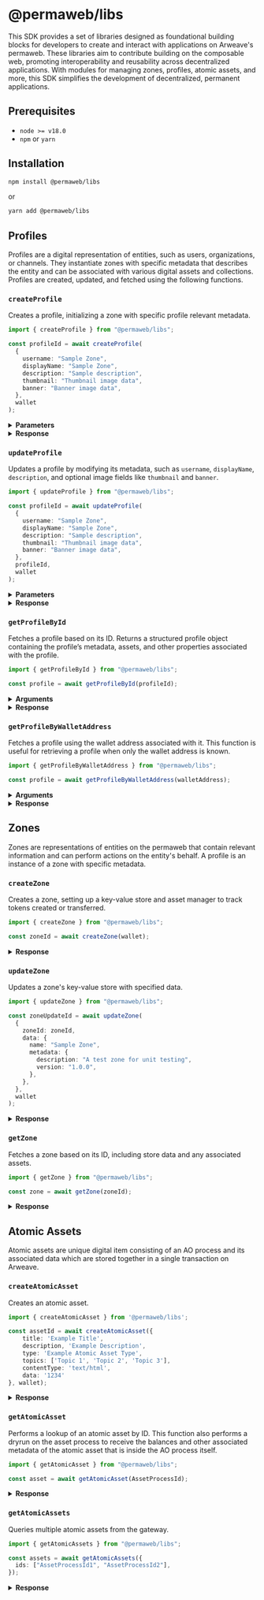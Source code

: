 # @permaweb/libs

This SDK provides a set of libraries designed as foundational building blocks for developers to create and interact with applications on Arweave's permaweb. These libraries aim to contribute building on the composable web, promoting interoperability and reusability across decentralized applications. With modules for managing zones, profiles, atomic assets, and more, this SDK simplifies the development of decentralized, permanent applications.

## Prerequisites

- `node >= v18.0`
- `npm` or `yarn`

## Installation

```bash
npm install @permaweb/libs
```

or

```bash
yarn add @permaweb/libs
```

## Profiles

Profiles are a digital representation of entities, such as users, organizations, or channels. They instantiate zones with specific metadata that describes the entity and can be associated with various digital assets and collections. Profiles are created, updated, and fetched using the following functions.

### `createProfile`

Creates a profile, initializing a zone with specific profile relevant metadata.

```typescript
import { createProfile } from "@permaweb/libs";

const profileId = await createProfile(
  {
    username: "Sample Zone",
    displayName: "Sample Zone",
    description: "Sample description",
    thumbnail: "Thumbnail image data",
    banner: "Banner image data",
  },
  wallet
);
```

<details>
  <summary><strong>Parameters</strong></summary>

- `args`: Object containing profile details, including `username`, `displayName`, `description`, `thumbnail`, and `banner`.
- `wallet`: Wallet object
- `callback (optional)`: Callback function for client use

</details>

<details>
  <summary><strong>Response</strong></summary>

```typescript
string | null; // Profile ID or null if creation fails
```

</details>

### `updateProfile`

Updates a profile by modifying its metadata, such as `username`, `displayName`, `description`, and optional image fields like `thumbnail` and `banner`.

```typescript
import { updateProfile } from "@permaweb/libs";

const profileId = await updateProfile(
  {
    username: "Sample Zone",
    displayName: "Sample Zone",
    description: "Sample description",
    thumbnail: "Thumbnail image data",
    banner: "Banner image data",
  },
  profileId,
  wallet
);
```

<details>
  <summary><strong>Parameters</strong></summary>

- `args`: Profile details to update, structured similarly to `createProfile`.
- `profileId`: The ID of the profile to update.
- `wallet`: Wallet object for transaction signing.
- `callback (optional)`: Function to log status during the update process.

</details>

<details>
  <summary><strong>Response</strong></summary>

```typescript
string | null; // Profile update ID or null if update fails
```

</details>

### `getProfileById`

Fetches a profile based on its ID. Returns a structured profile object containing the profile’s metadata, assets, and other properties associated with the profile.

```typescript
import { getProfileById } from "@permaweb/libs";

const profile = await getProfileById(profileId);
```

<details>
  <summary><strong>Arguments</strong></summary>

- `profileId`: The ID of the profile to fetch.

</details>

<details>
  <summary><strong>Response</strong></summary>

```typescript
{
  id: ProfileID;
  walletAddress: WalletAddress;
  username: string;
  displayName: string;
  description: string;
  thumbnail?: string;
  banner?: string;
  assets?: object;
  [key: string]: any;
}
```

</details>

### `getProfileByWalletAddress`

Fetches a profile using the wallet address associated with it. This function is useful for retrieving a profile when only the wallet address is known.

```typescript
import { getProfileByWalletAddress } from "@permaweb/libs";

const profile = await getProfileByWalletAddress(walletAddress);
```

<details>
  <summary><strong>Arguments</strong></summary>

- `walletAddress`: The wallet address associated with the profile.

</details>

<details>
  <summary><strong>Response</strong></summary>

```typescript
ProfileType | null;
```

</details>

## Zones

Zones are representations of entities on the permaweb that contain relevant information and can perform actions on the entity's behalf. A profile is an instance of a zone with specific metadata.

### `createZone`

Creates a zone, setting up a key-value store and asset manager to track tokens created or transferred.

```typescript
import { createZone } from "@permaweb/libs";

const zoneId = await createZone(wallet);
```

<details>
  <summary><strong>Response</strong></summary>

```typescript
ZoneProcessId;
```

</details>

### `updateZone`

Updates a zone's key-value store with specified data.

```typescript
import { updateZone } from "@permaweb/libs";

const zoneUpdateId = await updateZone(
  {
    zoneId: zoneId,
    data: {
      name: "Sample Zone",
      metadata: {
        description: "A test zone for unit testing",
        version: "1.0.0",
      },
    },
  },
  wallet
);
```

<details>
  <summary><strong>Response</strong></summary>

```typescript
ZoneUpdateId;
```

</details>

### `getZone`

Fetches a zone based on its ID, including store data and any associated assets.

```typescript
import { getZone } from "@permaweb/libs";

const zone = await getZone(zoneId);
```

<details>
  <summary><strong>Response</strong></summary>

```typescript
{ store: [], assets: [] };
```

</details>

## Atomic Assets

Atomic assets are unique digital item consisting of an AO process and its associated data which are stored together in a single transaction on Arweave.

### `createAtomicAsset`

Creates an atomic asset.

```typescript
import { createAtomicAsset } from '@permaweb/libs';

const assetId = await createAtomicAsset({
    title: 'Example Title',
    description, 'Example Description',
    type: 'Example Atomic Asset Type',
    topics: ['Topic 1', 'Topic 2', 'Topic 3'],
    contentType: 'text/html',
    data: '1234'
}, wallet);
```

<details>
  <summary>
    <strong>Response</strong>
  </summary>

```typescript
AssetProcessId;
```

</details>

### `getAtomicAsset`

Performs a lookup of an atomic asset by ID. This function also performs a dryrun on the asset process to receive the balances and other associated metadata of the atomic asset that is inside the AO process itself.

```typescript
import { getAtomicAsset } from "@permaweb/libs";

const asset = await getAtomicAsset(AssetProcessId);
```

<details>
  <summary>
    <strong>Response</strong>
  </summary>

```typescript
 {
  id: 'z0f2O9Fs3yb_EMXtPPwKeb2O0WueIG5r7JLs5UxsA4I',
  title: 'City',
  description: 'A collection of AI generated images of different settings and areas',
  type: null,
  topics: null,
  contentType: 'image/png',
  renderWith: null,
  thumbnail: null,
  udl: {
    access: { value: 'One-Time-0.1' },
    derivations: { value: 'Allowed-With-One-Time-Fee-0.1' },
    commercialUse: { value: 'Allowed-With-One-Time-Fee-0.1' },
    dataModelTraining: { value: 'Disallowed' },
    paymentMode: 'Single',
    paymentAddress: 'uf_FqRvLqjnFMc8ZzGkF4qWKuNmUIQcYP0tPlCGORQk',
    currency: 'xU9zFkq3X2ZQ6olwNVvr1vUWIjc3kXTWr7xKQD6dh10'
  },
  creator: 'SaXnsUgxJLkJRghWQOUs9-wB0npVviewTkUbh2Yk64M',
  collectionId: 'XcfPzHzxt2H8FC03MAC_78U1YwO9Gdk72spbq70NuNc',
  implementation: 'ANS-110',
  dateCreated: 1717663091000,
  blockHeight: 1439467,
  ticker: 'ATOMIC',
  denomination: '1',
  balances: {
    'SaXnsUgxJLkJRghWQOUs9-wB0npVviewTkUbh2Yk64M': '1',
    cfQOZc7saMMizHtBKkBoF_QuH5ri0Bmb5KSf_kxQsZE: '1',
    U3TjJAZWJjlWBB4KAXSHKzuky81jtyh0zqH8rUL4Wd0: '98'
  },
  transferable: true,
  tags: [{ name: 'Remaining', value: 'Tag' }]
}
```

</details>

### `getAtomicAssets`

Queries multiple atomic assets from the gateway.

```typescript
import { getAtomicAssets } from "@permaweb/libs";

const assets = await getAtomicAssets({
  ids: ["AssetProcessId1", "AssetProcessId2"],
});
```

<details>
  <summary>
    <strong>Response</strong>
  </summary>

```typescript
[
  {
    id: "AssetProcessId1",
    title: "City",
    description:
      "A collection of AI generated images of different settings and areas",
    type: null,
    topics: null,
    contentType: "image/png",
    renderWith: null,
    thumbnail: null,
    udl: {
      access: { value: "One-Time-0.1" },
      derivations: { value: "Allowed-With-One-Time-Fee-0.1" },
      commercialUse: { value: "Allowed-With-One-Time-Fee-0.1" },
      dataModelTraining: { value: "Disallowed" },
      paymentMode: "Single",
      paymentAddress: "uf_FqRvLqjnFMc8ZzGkF4qWKuNmUIQcYP0tPlCGORQk",
      currency: "xU9zFkq3X2ZQ6olwNVvr1vUWIjc3kXTWr7xKQD6dh10",
    },
    creator: "SaXnsUgxJLkJRghWQOUs9-wB0npVviewTkUbh2Yk64M",
    collectionId: "XcfPzHzxt2H8FC03MAC_78U1YwO9Gdk72spbq70NuNc",
    implementation: "ANS-110",
    dateCreated: 1717663091000,
    blockHeight: 1439467,
    tags: [{ name: "Remaining", value: "Tag" }],
  },
  {
    id: "AssetProcessId2",
    title: "City",
    description:
      "A collection of AI generated images of different settings and areas",
    type: null,
    topics: null,
    contentType: "image/png",
    renderWith: null,
    thumbnail: null,
    udl: {
      access: { value: "One-Time-0.1" },
      derivations: { value: "Allowed-With-One-Time-Fee-0.1" },
      commercialUse: { value: "Allowed-With-One-Time-Fee-0.1" },
      dataModelTraining: { value: "Disallowed" },
      paymentMode: "Single",
      paymentAddress: "uf_FqRvLqjnFMc8ZzGkF4qWKuNmUIQcYP0tPlCGORQk",
      currency: "xU9zFkq3X2ZQ6olwNVvr1vUWIjc3kXTWr7xKQD6dh10",
    },
    creator: "SaXnsUgxJLkJRghWQOUs9-wB0npVviewTkUbh2Yk64M",
    collectionId: "XcfPzHzxt2H8FC03MAC_78U1YwO9Gdk72spbq70NuNc",
    implementation: "ANS-110",
    dateCreated: 1717663091000,
    blockHeight: 1439467,
    tags: [{ name: "Remaining", value: "Tag" }],
  },
];
```

</details>